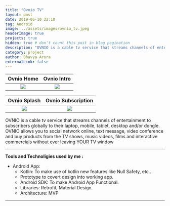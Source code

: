 ```yaml
---
title: "Ovnio TV"
layout: post
date: 2019-06-10 22:10
tag: Android
image: ../assets/images/ovnio_tv.jpeg
headerImage: true
projects: true
hidden: true # don't count this post in blog pagination
description: "OVNIO is a cable tv service that streams channels of entertainment to subscribers globally to their laptop, mobile, tablet, desktop and/or dongle. OVNIO allows you to social network online, text message, video conference and buy products from the TV shows, music videos, films and interactive commercials without ever leaving YOUR TV window."
category: project
author: Bhavya Arora
externalLink: false
---
```


Ovnio Home             |  Ovnio Intro
:-------------------------:|:-------------------------:
![](https://user-images.githubusercontent.com/30223933/114267696-cfbc8d80-9a1a-11eb-8e93-e55951d84e29.jpeg)  |  ![](https://user-images.githubusercontent.com/30223933/114267697-d3e8ab00-9a1a-11eb-9935-46157a2ac3eb.jpeg)

Ovnio Splash             |  Ovnio Subscription
:-------------------------:|:-------------------------:
![](https://user-images.githubusercontent.com/30223933/114267698-d4814180-9a1a-11eb-88db-ec9ae012dbfc.jpeg)  |  ![](https://user-images.githubusercontent.com/30223933/114267699-d5b26e80-9a1a-11eb-9293-2999f6d1a705.jpeg)

OVNIO is a cable tv service that streams channels of entertainment to subscribers globally to their laptop, mobile, tablet, desktop and/or dongle. OVNIO allows you to social network online, text message, video conference and buy products from the TV shows, music videos, films and interactive commercials without ever leaving YOUR TV window

---

 **Tools and Technoligies used by me :**

- Android App:
    - Kotlin: To make use of kotlin new features like Null Safety, etc..
    - Prototype to covert design into working app.
    - Android SDK: To make Android App Functional.
    - Libraries: Retrofit, Material Design.
    - Architecture: MVP

---

